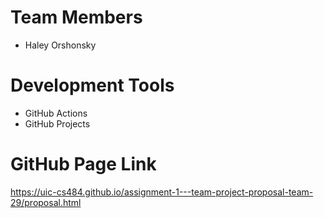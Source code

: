 # Team Members
* Haley Orshonsky

# Development Tools
* GitHub Actions
* GitHub Projects

# GitHub Page Link
https://uic-cs484.github.io/assignment-1---team-project-proposal-team-29/proposal.html